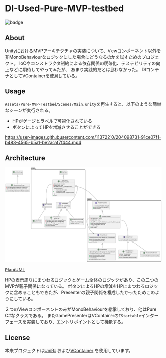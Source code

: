 # DI-Used-Pure-MVP-testbed

![badge](https://img.shields.io/badge/Unity-2021.3.4f1-blue)

## About

UnityにおけるMVPアーキテクチャの実装について、Viewコンポーネント以外を非MonoBehaviourなロジックにした場合にどうなるのかを試すためのプロジェクト。
IoCやコンストラクタ制約による依存関係の明確化、テステビリティの向上などに期待してやってみたが、
あまり実践的だとは思わなかった。
DIコンテナとしてVContainerを使用している。

## Usage

`Assets/Pure-MVP-Testbed/Scenes/Main.unity`を再生すると、以下のような簡単なシーンが実行される。

- HPがゲージとラベルで可視化されている
- ボタンによってHPを増減させることができる

https://user-images.githubusercontent.com/11372210/204098731-91ce07f1-b483-4565-b5a1-be2acaf7f444.mp4

## Architecture

![img](./Docs/Structure.png)

[PlantUML](./Assets/Pure-MVP-Testbed/health%20structure.puml)

HPの表示周りにまつわるロジックとゲーム全体のロジックがあり、この二つのMVPが親子関係になっている。
ボタンによるHPの増減をHPにまつわるロジックに含めることもできたが、Presenterの親子関係を構成したかったためこのようにしている。

２つのViewコンポーネントのみがMonoBehaviourを継承しており、他はPure C#なクラスである。
またGamePresenterはVContainerの`IStartable`インターフェースを実装しており、エントリポイントとして機能する。

## License

本来プロジェクトは[UniRx](https://github.com/neuecc/UniRx)
および[VContainer](https://github.com/hadashiA/VContainer)
を使用しています。